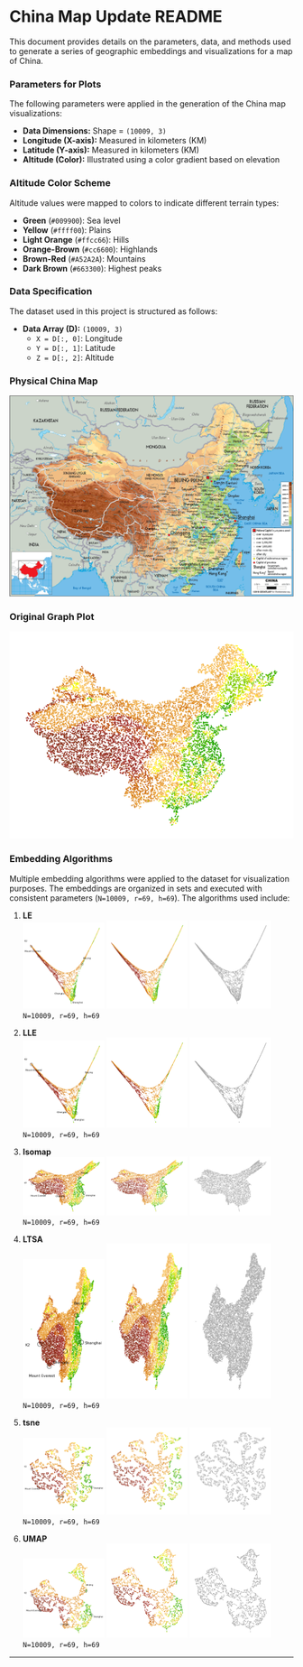 # China Map Update README

This document provides details on the parameters, data, and methods used to generate a series of geographic embeddings and visualizations for a map of China. 

### Parameters for Plots
The following parameters were applied in the generation of the China map visualizations:

- **Data Dimensions:** Shape = `(10009, 3)`
- **Longitude (X-axis):** Measured in kilometers (KM)
- **Latitude (Y-axis):** Measured in kilometers (KM)
- **Altitude (Color):** Illustrated using a color gradient based on elevation

### Altitude Color Scheme
Altitude values were mapped to colors to indicate different terrain types:

- **Green** (`#009900`): Sea level
- **Yellow** (`#ffff00`): Plains
- **Light Orange** (`#ffcc66`): Hills
- **Orange-Brown** (`#cc6600`): Highlands
- **Brown-Red** (`#A52A2A`): Mountains
- **Dark Brown** (`#663300`): Highest peaks

### Data Specification
The dataset used in this project is structured as follows:

- **Data Array (D):** `(10009, 3)`
  - `X = D[:, 0]`: Longitude
  - `Y = D[:, 1]`: Latitude
  - `Z = D[:, 2]`: Altitude

### Physical China Map
<img src="graph/China_physical.png" > 

### Original Graph Plot
<img src="graph/China_original.png"> 


### Embedding Algorithms
Multiple embedding algorithms were applied to the dataset for visualization purposes. The embeddings are organized in sets and executed with consistent parameters (`N=10009, r=69, h=69`). The algorithms used include:

1. **LE**  
   <img src="graph/China_LE_set_1.png" width="30%"> <img src="graph/China_LE_set_2.png" width="30%"> <img src="graph/China_LE_set_3.png" width="30%">  
   `N=10009, r=69, h=69`

2. **LLE**  
   <img src="graph/China_LLE_set_1.png" width="30%"> <img src="graph/China_LLE_set_2.png" width="30%"> <img src="graph/China_LLE_set_3.png" width="30%">  
   `N=10009, r=69, h=69`

3. **Isomap**  
   <img src="graph/China_Isomap_set_1.png" width="30%"> <img src="graph/China_Isomap_set_2.png" width="30%"> <img src="graph/China_Isomap_set_3.png" width="30%">  
   `N=10009, r=69, h=69`

4. **LTSA**  
   <img src="graph/China_LTSA_set_1.png" width="30%"> <img src="graph/China_LTSA_set_2.png" width="30%"> <img src="graph/China_LTSA_set_3.png" width="30%">  
   `N=10009, r=69, h=69`

5. **tsne**  
   <img src="graph/China_tsne_set_1.png" width="30%"> <img src="graph/China_tsne_set_2.png" width="30%"> <img src="graph/China_tsne_set_3.png" width="30%">  
   `N=10009, r=69, h=69`

6. **UMAP**  
   <img src="graph/China_UMAP_set_1.png" width="30%"> <img src="graph/China_UMAP_set_2.png" width="30%"> <img src="graph/China_UMAP_set_3.png" width="30%">  
   `N=10009, r=69, h=69`

---

